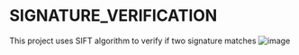 # SIGNATURE_VERIFICATION
This project uses SIFT algorithm to verify if two signature matches
![image](https://github.com/sadhansd/SIGNATURE_VERIFICATION/assets/79736843/3ade3f87-69eb-46bb-a6aa-2703cb84ab62)
